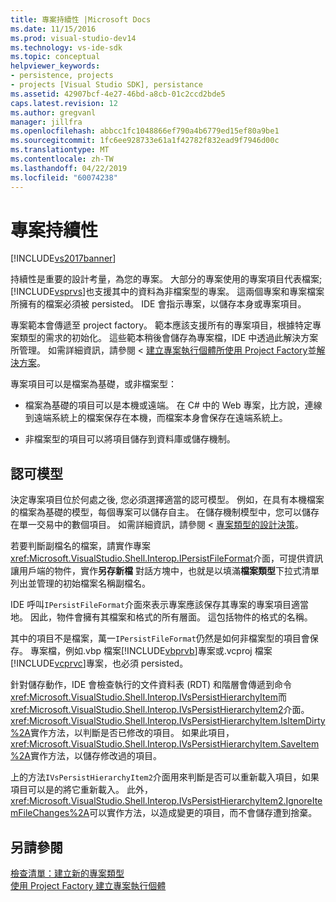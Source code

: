 ```yaml
---
title: 專案持續性 |Microsoft Docs
ms.date: 11/15/2016
ms.prod: visual-studio-dev14
ms.technology: vs-ide-sdk
ms.topic: conceptual
helpviewer_keywords:
- persistence, projects
- projects [Visual Studio SDK], persistance
ms.assetid: 42907bcf-4e27-46bd-a8cb-01c2ccd2bde5
caps.latest.revision: 12
ms.author: gregvanl
manager: jillfra
ms.openlocfilehash: abbcc1fc1048866ef790a4b6779ed15ef80a9be1
ms.sourcegitcommit: 1fc6ee928733e61a1f42782f832ead9f7946d00c
ms.translationtype: MT
ms.contentlocale: zh-TW
ms.lasthandoff: 04/22/2019
ms.locfileid: "60074238"
---
```

# <a name="project-persistence"></a>專案持續性
[!INCLUDE[vs2017banner](../../includes/vs2017banner.md)]

持續性是重要的設計考量，為您的專案。 大部分的專案使用的專案項目代表檔案;[!INCLUDE[vsprvs](../../includes/vsprvs-md.md)]也支援其中的資料為非檔案型的專案。 這兩個專案和專案檔案所擁有的檔案必須被 persisted。 IDE 會指示專案，以儲存本身或專案項目。  
  
 專案範本會傳遞至 project factory。 範本應該支援所有的專案項目，根據特定專案類型的需求的初始化。 這些範本稍後會儲存為專案檔，IDE 中透過此解決方案所管理。 如需詳細資訊，請參閱 <<c0> [ 建立專案執行個體所使用 Project Factory](../../extensibility/internals/creating-project-instances-by-using-project-factories.md)並[解決方案](../../extensibility/internals/solutions-overview.md)。  
  
 專案項目可以是檔案為基礎，或非檔案型：  
  
- 檔案為基礎的項目可以是本機或遠端。 在 C# 中的 Web 專案，比方說，連線到遠端系統上的檔案保存在本機，而檔案本身會保存在遠端系統上。  
  
- 非檔案型的項目可以將項目儲存到資料庫或儲存機制。  
  
## <a name="commit-models"></a>認可模型  
 決定專案項目位於何處之後, 您必須選擇適當的認可模型。 例如，在具有本機檔案的檔案為基礎的模型，每個專案可以儲存自主。 在儲存機制模型中，您可以儲存在單一交易中的數個項目。 如需詳細資訊，請參閱 <<c0> [ 專案類型的設計決策](../../extensibility/internals/project-type-design-decisions.md)。  
  
 若要判斷副檔名的檔案，請實作專案<xref:Microsoft.VisualStudio.Shell.Interop.IPersistFileFormat>介面，可提供資訊讓用戶端的物件，實作**另存新檔** 對話方塊中，也就是以填滿**檔案類型**下拉式清單列出並管理的初始檔案名稱副檔名。  
  
 IDE 呼叫`IPersistFileFormat`介面來表示專案應該保存其專案的專案項目適當地。 因此，物件會擁有其檔案和格式的所有層面。 這包括物件的格式的名稱。  
  
 其中的項目不是檔案，萬一`IPersistFileFormat`仍然是如何非檔案型的項目會保存。 專案檔，例如.vbp 檔案[!INCLUDE[vbprvb](../../includes/vbprvb-md.md)]專案或.vcproj 檔案[!INCLUDE[vcprvc](../../includes/vcprvc-md.md)]專案，也必須 persisted。  
  
 針對儲存動作，IDE 會檢查執行的文件資料表 (RDT) 和階層會傳遞到命令<xref:Microsoft.VisualStudio.Shell.Interop.IVsPersistHierarchyItem>而<xref:Microsoft.VisualStudio.Shell.Interop.IVsPersistHierarchyItem2>介面。 <xref:Microsoft.VisualStudio.Shell.Interop.IVsPersistHierarchyItem.IsItemDirty%2A>實作方法，以判斷是否已修改的項目。 如果此項目，<xref:Microsoft.VisualStudio.Shell.Interop.IVsPersistHierarchyItem.SaveItem%2A>實作方法，以儲存修改過的項目。  
  
 上的方法`IVsPersistHierarchyItem2`介面用來判斷是否可以重新載入項目，如果項目可以是的將它重新載入。 此外，<xref:Microsoft.VisualStudio.Shell.Interop.IVsPersistHierarchyItem2.IgnoreItemFileChanges%2A>可以實作方法，以造成變更的項目，而不會儲存遭到捨棄。  
  
## <a name="see-also"></a>另請參閱  
 [檢查清單：建立新的專案類型](../../extensibility/internals/checklist-creating-new-project-types.md)   
 [使用 Project Factory 建立專案執行個體](../../extensibility/internals/creating-project-instances-by-using-project-factories.md)
